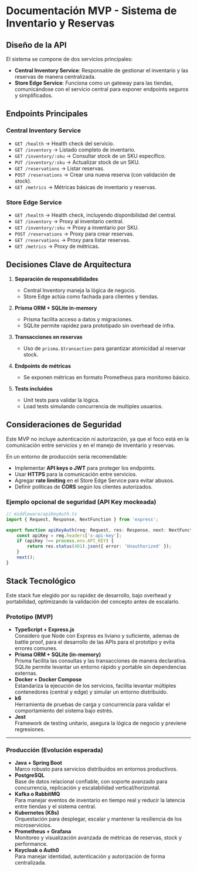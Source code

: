# Documentación MVP - Sistema de Inventario y Reservas

## Diseño de la API

El sistema se compone de dos servicios principales:

-   **Central Inventory Service**: Responsable de gestionar el inventario y las reservas de manera centralizada.
-   **Store Edge Service**: Funciona como un gateway para las tiendas, comunicándose con el servicio central para exponer endpoints seguros y simplificados.

## Endpoints Principales

### Central Inventory Service

-   `GET /health` → Health check del servicio.
-   `GET /inventory` → Listado completo de inventario.
-   `GET /inventory/:sku` → Consultar stock de un SKU específico.
-   `PUT /inventory/:sku` → Actualizar stock de un SKU.
-   `GET /reservations` → Listar reservas.
-   `POST /reservations` → Crear una nueva reserva (con validación de stock).
-   `GET /metrics` → Métricas básicas de inventario y reservas.

### Store Edge Service

-   `GET /health` → Health check, incluyendo disponibilidad del central.
-   `GET /inventory` → Proxy al inventario central.
-   `GET /inventory/:sku` → Proxy a inventario por SKU.
-   `POST /reservations` → Proxy para crear reservas.
-   `GET /reservations` → Proxy para listar reservas.
-   `GET /metrics` → Proxy de métricas.

## Decisiones Clave de Arquitectura

1. **Separación de responsabilidades**

    - Central Inventory maneja la lógica de negocio.
    - Store Edge actúa como fachada para clientes y tiendas.

2. **Prisma ORM + SQLite in-memory**

    - Prisma facilita acceso a datos y migraciones.
    - SQLite permite rapidez para prototipado sin overhead de infra.

3. **Transacciones en reservas**

    - Uso de `prisma.$transaction` para garantizar atomicidad al reservar stock.

4. **Endpoints de métricas**

    - Se exponen métricas en formato Prometheus para monitoreo básico.

5. **Tests incluidos**
    - Unit tests para validar la lógica.
    - Load tests simulando concurrencia de multiples usuarios.

## Consideraciones de Seguridad

Este MVP no incluye autenticación ni autorización, ya que el foco está en la comunicación entre servicios y en el manejo de inventario y reservas.

En un entorno de producción sería recomendable:

-   Implementar **API keys o JWT** para proteger los endpoints.
-   Usar **HTTPS** para la comunicación entre servicios.
-   Agregar **rate limiting** en el Store Edge Service para evitar abusos.
-   Definir políticas de **CORS** según los clientes autorizados.

### Ejemplo opcional de seguridad (API Key mockeada)

```ts
// middleware/apiKeyAuth.ts
import { Request, Response, NextFunction } from 'express';

export function apiKeyAuth(req: Request, res: Response, next: NextFunction) {
    const apiKey = req.headers['x-api-key'];
    if (apiKey !== process.env.API_KEY) {
        return res.status(401).json({ error: 'Unauthorized' });
    }
    next();
}
```
## Stack Tecnológico

Este stack fue elegido por su rapidez de desarrollo, bajo overhead y portabilidad, optimizando la validación del concepto antes de escalarlo.

### Prototipo (MVP)

- **TypeScript + Express.js**  
  Considero que Node con Express es liviano y suficiente, ademas de battle proof, para el desarrollo de las APIs para el prototipo y evita errores comunes. 
- **Prisma ORM + SQLite (in-memory)**  
  Prisma facilita las consultas y las transacciones de manera declarativa. SQLite permite levantar un entorno rápido y portable sin dependencias externas.  
- **Docker + Docker Compose**  
  Estandariza la ejecución de los servicios, facilita levantar múltiples contenedores (central y edge) y simular un entorno distribuido.  
- **k6**  
  Herramienta de pruebas de carga y concurrencia para validar el comportamiento del sistema bajo estrés.  
- **Jest**  
  Framework de testing unitario, asegura la lógica de negocio y previene regresiones.  

---

### Producción (Evolución esperada)

- **Java + Spring Boot**  
  Marco robusto para servicios distribuidos en entornos productivos. 
- **PostgreSQL**  
  Base de datos relacional confiable, con soporte avanzado para concurrencia, replicación y escalabilidad vertical/horizontal.  
- **Kafka o RabbitMQ**  
  Para manejar eventos de inventario en tiempo real y reducir la latencia entre tiendas y el sistema central.  
- **Kubernetes (K8s)**  
  Orquestación para desplegar, escalar y mantener la resiliencia de los microservicios.  
- **Prometheus + Grafana**  
  Monitoreo y visualización avanzada de métricas de reservas, stock y performance.  
- **Keycloak o Auth0**  
  Para manejar identidad, autenticación y autorización de forma centralizada.  


